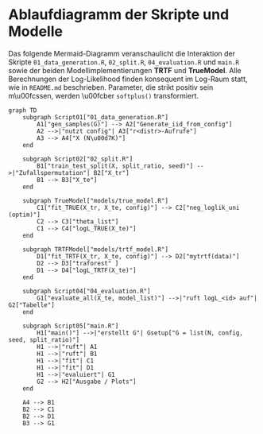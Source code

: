 # Ablaufdiagramm der Skripte und Modelle

Das folgende Mermaid-Diagramm veranschaulicht die Interaktion der Skripte
`01_data_generation.R`, `02_split.R`, `04_evaluation.R` und `main.R` sowie der
beiden Modellimplementierungen **TRTF** und **TrueModel**. Alle Berechnungen der Log-Likelihood finden konsequent im
Log-Raum statt, wie in `README.md` beschrieben. Parameter, die strikt positiv
sein m\u00fcssen, werden \u00fcber `softplus()` transformiert.

```mermaid
graph TD
    subgraph Script01["01_data_generation.R"]
        A1["gen_samples(G)"] --> A2["Generate_iid_from_config"]
        A2 -->|"nutzt config"| A3["r<distr>-Aufrufe"]
        A3 --> A4["X (N\u00d7K)"]
    end

    subgraph Script02["02_split.R"]
        B1["train_test_split(X, split_ratio, seed)"] -->|"Zufallspermutation"| B2["X_tr"]
        B1 --> B3["X_te"]
    end

    subgraph TrueModel["models/true_model.R"]
        C1["fit_TRUE(X_tr, X_te, config)"] --> C2["neg_loglik_uni (optim)"]
        C2 --> C3["theta_list"]
        C1 --> C4["logL_TRUE(X_te)"]
    end

    subgraph TRTFModel["models/trtf_model.R"]
        D1["fit_TRTF(X_tr, X_te, config)"] --> D2["mytrtf(data)"]
        D2 --> D3["traforest" ]
        D1 --> D4["logL_TRTF(X_te)"]
    end

    subgraph Script04["04_evaluation.R"]
        G1["evaluate_all(X_te, model_list)"] -->|"ruft logL_<id> auf"| G2["Tabelle"]
    end

    subgraph Script05["main.R"]
        H1["main()"] -->|"erstellt G"| Gsetup["G = list(N, config, seed, split_ratio)"]
        H1 -->|"ruft"| A1
        H1 -->|"ruft"| B1
        H1 -->|"fit"| C1
        H1 -->|"fit"| D1
        H1 -->|"evaluiert"| G1
        G2 --> H2["Ausgabe / Plots"]
    end

    A4 --> B1
    B2 --> C1
    B2 --> D1
    B3 --> G1
```
```
